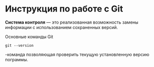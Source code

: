 # **Инструкция по работе с Git** 

**Cистема контроля** — это реализованная возможность замены информации с использованием сохраненных версий.
    
Основные команды Git

    git --version

-команда позволяющая проверить текущую установленную версию пограммы.
